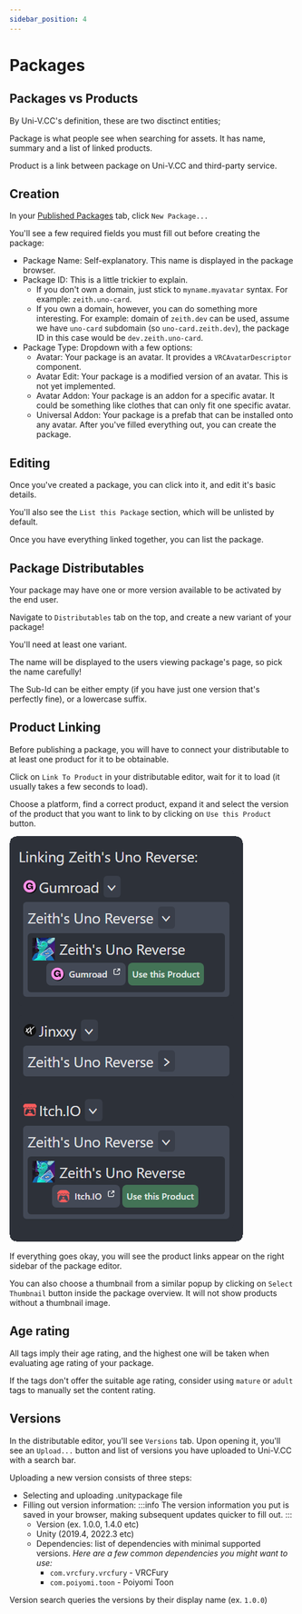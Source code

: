 ```yaml
---
sidebar_position: 4
---
```


# Packages

## Packages vs Products

By Uni-V.CC's definition, these are two disctinct entities;

Package is what people see when searching for assets. It has name, summary and a list of linked products.

Product is a link between package on Uni-V.CC and third-party service.

## Creation

In your [Published Packages](https://uni-v.cc/dash/tabs/my-packages) tab, click `New Package...`

You'll see a few required fields you must fill out before creating the package:

- Package Name: Self-explanatory. This name is displayed in the package browser.
- Package ID: This is a little trickier to explain. 
  - If you don't own a domain, just stick to `myname.myavatar` syntax. For example: `zeith.uno-card`.
  - If you own a domain, however, you can do something more interesting. For example: domain of `zeith.dev` can be used, assume we have `uno-card` subdomain (so `uno-card.zeith.dev`), the package ID in this case would be `dev.zeith.uno-card`.
- Package Type: Dropdown with a few options:
  - Avatar: Your package is an avatar. It provides a `VRCAvatarDescriptor` component.
  - Avatar Edit: Your package is a modified version of an avatar. This is not yet implemented.
  - Avatar Addon: Your package is an addon for a specific avatar. It could be something like clothes that can only fit one specific avatar.
  - Universal Addon: Your package is a prefab that can be installed onto any avatar.
After you've filled everything out, you can create the package.

## Editing

Once you've created a package, you can click into it, and edit it's basic details.

You'll also see the `List this Package` section, which will be unlisted by default.

Once you have everything linked together, you can list the package.

## Package Distributables

Your package may have one or more version available to be activated by the end user.

Navigate to `Distributables` tab on the top, and create a new variant of your package!

You'll need at least one variant.

The name will be displayed to the users viewing package's page, so pick the name carefully!

The Sub-Id can be either empty (if you have just one version that's perfectly fine), or a lowercase suffix.

## Product Linking

Before publishing a package, you will have to connect your distributable to at least one product for it to be obtainable.

Click on `Link To Product` in your distributable editor, wait for it to load (it usually takes a few seconds to load).

Choose a platform, find a correct product, expand it and select the version of the product that you want to link to by clicking on `Use this Product` button.

![](./img/product-link.png)

If everything goes okay, you will see the product links appear on the right sidebar of the package editor.

You can also choose a thumbnail from a similar popup by clicking on `Select Thumbnail` button inside the package overview. It will not show products without a thumbnail image.

## Age rating

All tags imply their age rating, and the highest one will be taken when evaluating age rating of your package.

If the tags don't offer the suitable age rating, consider using `mature` or `adult` tags to manually set the content rating.

## Versions

In the distributable editor, you'll see `Versions` tab. Upon opening it, you'll see an `Upload...` button and list of versions you have uploaded to Uni-V.CC with a search bar.

Uploading a new version consists of three steps:
- Selecting and uploading .unitypackage file
- Filling out version information:
  :::info
  The version information you put is saved in your browser, making subsequent updates quicker to fill out.
  :::
  - Version (ex. 1.0.0, 1.4.0 etc)
  - Unity (2019.4, 2022.3 etc)
  - Dependencies: list of dependencies with minimal supported versions.
    *Here are a few common dependencies you might want to use:*
    - `com.vrcfury.vrcfury` - VRCFury
    - `com.poiyomi.toon` - Poiyomi Toon

Version search queries the versions by their display name (ex. `1.0.0`)